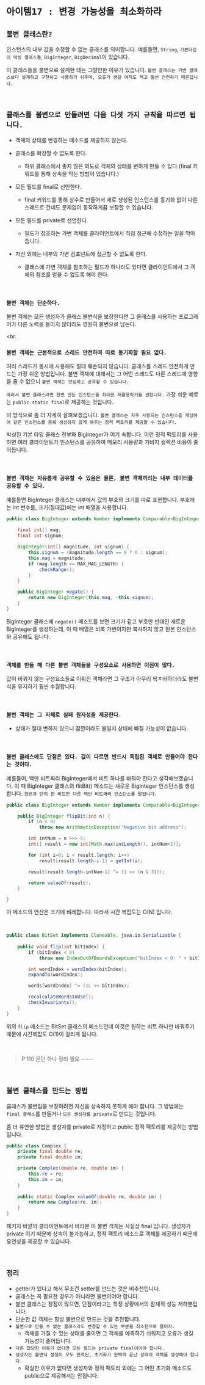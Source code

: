 # `아이템17 : 변경 가능성을 최소화하라`

## `불변 클래스란?`

인스턴스의 내부 값을 수정할 수 없는 클래스를 의미합니다. 예를들면, `String`, `기본타입의 박싱 클래스들`, `BigInteger`, `BigDecimal`이 있습니다. 

이 클래스들을 불변으로 설계한 데는 그럴만한 이유가 있습니다. `불변 클래스는 가변 클래스보다 설계하고 구현하고 사용하기 쉬우며, 오류가 생길 여지도 적고 훨씬 안전하기 때문입니다.`

<br>

## `클래스를 불변으로 만들려면 다음 다섯 가지 규칙을 따르면 됩니다.`

- 객체의 상태를 변경하는 매소드를 제공하지 않는다.
- 클래스를 확장할 수 없도록 한다. 
    - 하위 클래스에서 좋지 않은 의도로 객체의 상태를 변하게 만들 수 있다.(final 키워드를 통해 상속을 막는 방법이 있습니다.)

-  모든 필드를 final로 선언한다. 
    - final 키워드를 통해 상수로 만들어서 새로 생성된 인스턴스를 동기화 없이 다른 스레드로 건네도 문제없이 동작하게끔 보장할 수 있습니다. 
    
- 모든 필드를 private로 선언한다. 
    - 필드가 참조하는 가변 객체를 클라이언트에서 직접 접근해 수정하는 일을 막아줍니다. 
 
- 자신 외에는 내부의 가변 컴포넌트에 접근할 수 없도록 한다.
    - 클래스에 가변 객체를 참조하는 필드가 하나라도 있다면 클라이언트에서 그 객체의 참조를 얻을 수 없도록 해야 한다.
    

<br>

### `불변 객체는 단순하다.`

불변 객체는 모든 생성자가 클래스 불변식을 보장한다면 그 클래스를 사용하는 프로그래머가 다른 노력을 들이지 않더라도 영원히 불변으로 남는다.

<br.

### `불변 객체는 근본적으로 스레드 안전하여 따로 동기화할 필요 없다.`

여러 스레드가 동시에 사용해도 절대 훼손되지 않습니다. 클래스를 스레드 안전하게 만드는 가장 쉬운 방법입니다. 
불변 객체에 대해서는 그 어떤 스레드도 다른 스레드에 영향을 줄 수 없으니 `불변 객체는 안심하고 공유할 수 있습니다.`

`따라서 불변 클래스라면 한번 만든 인스턴스를 최대한 재활용하기를 권합니다.` 가장 쉬운 예로는 `public static final`로 제공하는 것입니다. 

이 방식으로 좀 더 자세히 살펴보겠습니다. `불변 클래스는 자주 사용되는 인스턴스를 캐싱하여 같은 인스턴스를 중복 생성하지 않게 해주는 정적 팩토리를 제공할 수 있습니다.`

박싱된 기본 타입 클래스 전부와 BigInteger가 여기 속합니다. 이런 정적 팩토리를 사용하면 여러 클라이언트가 인스턴스를 공유하여 메모리 사용량과 가비지 컬렉션 비용이 줄어듭니다. 

<br>

### `불변 객체는 자유롭게 공유할 수 있음은 물론, 불변 객체끼리는 내부 데이터를 공유할 수 있다.`

예를들면 BigInteger 클래스는 내부에서 값의 부호와 크기를 따로 표현합니다. 부호에는 int 변수를, 크기(절대값)에는 int 배열을 사용합니다.

```java
public class BigInteger extends Number implements Comparable<BigInteger> {
    
    final int[] mag;
    final int signum;

    BigInteger(int[] magnitude, int signum) {
        this.signum = (magnitude.length == 0 ? 0 : signum);
        this.mag = magnitude;
        if (mag.length >= MAX_MAG_LENGTH) {
            checkRange();
        }
    }

    public BigInteger negate() {
        return new BigInteger(this.mag, -this.signum);
    }
}
```

BigInteger 클래스에 `negate()` 메소드를 보면 크기가 같고 부호만 반대인 새로운 BigInteger를 생성하는데, 이 때 배열은 비록 가변이지만 복사하지 않고 원본 인스턴스와 공유해도 됩니다. 

<br>

### `객체를 만들 때 다른 불변 객체들을 구성요소로 사용하면 이점이 많다.`

값이 바뀌지 않는 구성요소들로 이뤄진 객체라면 그 구조가 아무리 복ㅈ바하더라도 불변식을 유지하기 훨씬 수월합니다.

<br>

### `불변 객체는 그 자체로 실패 원자성을 제공한다.`

- 상태가 절대 변하지 않으니 잠깐이라도 불일치 상태에 빠질 가능성이 없습니다.

<br>

### `불변 클래스에도 단점은 있다. 값이 다르면 반드시 독립된 객체로 만들어야 한다는 것이다.`

예를들어, 백만 비트짜리 BigInteger에서 비트 하나를 바꿔야 한다고 생각해보겠습니다. 이 때 BigInteger 클래스의 flitBit() 메소드는 새로운 BigInteger 인스턴스를 생성합니다. 
`원본과 단지 한 비트만 다른 백만 비트짜리 인스턴스를 말입니다.`

```java
public class BigInteger extends Number implements Comparable<BigInteger> {

    public BigInteger flipBit(int n) {
        if (n < 0)
            throw new ArithmeticException("Negative bit address");

        int intNum = n >>> 5;
        int[] result = new int[Math.max(intLength(), intNum+2)];

        for (int i=0; i < result.length; i++)
            result[result.length-i-1] = getInt(i);

        result[result.length-intNum-1] ^= (1 << (n & 31));

        return valueOf(result);
    }

}
```

이 메소드의 연산은 크기에 비레합니다. 따라서 시간 복잡도는 O(N) 입니다. 

<br>

```java
public class BitSet implements Cloneable, java.io.Serializable {
    
    public void flip(int bitIndex) {
        if (bitIndex < 0)
            throw new IndexOutOfBoundsException("bitIndex < 0: " + bitIndex);

        int wordIndex = wordIndex(bitIndex);
        expandTo(wordIndex);

        words[wordIndex] ^= (1L << bitIndex);

        recalculateWordsInUse();
        checkInvariants();
    }
}
```

위의 `flip` 메소드는 BitSet 클래스의 메소드인데 이것은 원하는 비트 하나만 바꿔주기 때문에 시간복잡도 O(1)이 걸리게 됩니다.

<br>

> P 110 문단 하나 정리 필요 -----


<br>

## `불변 클래스를 만드는 방법`

클래스가 불변임을 보장하려면 자신을 상속하지 못하게 해야 합니다. 그 방법에는 `final 클래스`를 만들거나 `모든 생성자를 private`로 만드는 것입니다. 

좀 더 유연한 방법은 생성자를 private로 지정하고 public 정적 팩토리를 제공하는 방법입니다. 

```java
public class Complex {
    private final double re;
    private final double im;

    private Complex(double re, double im) {
        this.re = re;
        this.im = im;
    }
    
    public static Complex valueOf(double re, double im) {
        return new Complex(re, im);
    }
}
```

패키지 바깥의 클라이언트에서 바라본 이 불변 객체는 사실상 final 입니다. 생성자가 private 이기 때문에 상속이 불가능하고, 정적 팩토리 메소드로 객체를 제공하기 때문에
유연성을 제공할 수 있습니다.

<br>

## `정리`

- getter가 있다고 해서 무조건 setter를 만드는 것은 비추천입니다.
- 클래스는 꼭 필요한 경우가 아니라면 불변이어야 합니다.
- 불변 클래스는 장점이 많으면, 단점이라고는 특정 상황에서의 잠재적 성능 저하뿐입니다. 
- 단순한 값 객체는 항상 불변으로 만드는 것을 추천합니다.
- `불변으로 만들 수 없는 클래스라도 변경할 수 있는 부분을 최소한으로 줄이자.`
    - 객체를 가질 수 있는 상태를 줄이면 그 객체를 예측하기 쉬워지고 오류가 생길 가능성이 줄어듭니다.
- `다른 합당한 이유가 없다면 모든 필드는 private final이어야 합니다.`
- `생성자는 불변식 설정이 모두 완료된, 초기화가 완벽히 끝난 상태의 객체를 생성해야 합니다.`
    - 확실한 이유가 없다면 생성자와 정적 팩토리 외에는 그 어떤 초기화 메소드도 public으로 제공해서는 안됩니다.